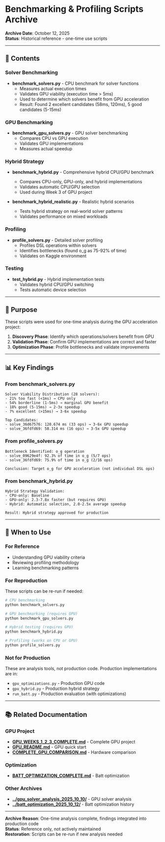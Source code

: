 # Benchmarking & Profiling Scripts Archive

**Archive Date**: October 12, 2025  
**Status**: Historical reference - one-time use scripts

---

## 📁 Contents

### Solver Benchmarking
- **benchmark_solvers.py** - CPU benchmark for solver functions
  - Measures actual execution times
  - Validates GPU viability (execution time > 5ms)
  - Used to determine which solvers benefit from GPU acceleration
  - Result: Found 2 excellent candidates (58ms, 120ms), 5 good candidates (5-15ms)

### GPU Benchmarking
- **benchmark_gpu_solvers.py** - GPU solver benchmarking
  - Compares CPU vs GPU execution
  - Validates GPU implementations
  - Measures actual speedup

### Hybrid Strategy
- **benchmark_hybrid.py** - Comprehensive hybrid CPU/GPU benchmark
  - Compares CPU-only, GPU-only, and hybrid implementations
  - Validates automatic CPU/GPU selection
  - Used during Week 3 of GPU project

- **benchmark_hybrid_realistic.py** - Realistic hybrid scenarios
  - Tests hybrid strategy on real-world solver patterns
  - Validates performance on mixed workloads

### Profiling
- **profile_solvers.py** - Detailed solver profiling
  - Profiles DSL operations within solvers
  - Identifies bottlenecks (found o_g as 75-92% of time)
  - Validates on Kaggle environment

### Testing
- **test_hybrid.py** - Hybrid implementation tests
  - Validates hybrid CPU/GPU switching
  - Tests automatic device selection

---

## 🎯 Purpose

These scripts were used for one-time analysis during the GPU acceleration project:

1. **Discovery Phase**: Identify which operations/solvers benefit from GPU
2. **Validation Phase**: Confirm GPU implementations are correct and faster
3. **Optimization Phase**: Profile bottlenecks and validate improvements

---

## 📊 Key Findings

### From benchmark_solvers.py
```
Solver Viability Distribution (28 solvers):
- 21% too fast (<1ms) → CPU only
- 54% borderline (1-5ms) → marginal GPU benefit  
- 18% good (5-15ms) → 2-3x speedup
- 7% excellent (>15ms) → 3-6x speedup

Top Candidates:
- solve_36d67576: 120.674 ms (33 ops) → 3-6x GPU speedup
- solve_36fdfd69: 58.314 ms (16 ops) → 3-5x GPU speedup
```

### From profile_solvers.py
```
Bottleneck Identified: o_g operation
- solve_09629e4f: 92.3% of time in o_g (5/7 ops)
- solve_36fdfd69: 75.9% of time in o_g (2/16 ops)

Conclusion: Target o_g for GPU acceleration (not individual DSL ops)
```

### From benchmark_hybrid.py
```
Hybrid Strategy Validation:
- CPU-only: Baseline
- GPU-only: 2.3-7.8x faster (but requires GPU)
- Hybrid: Automatic selection, 2.0-2.5x average speedup

Result: Hybrid strategy approved for production
```

---

## 🔄 When to Use

### For Reference
- Understanding GPU viability criteria
- Reviewing profiling methodology
- Learning benchmarking patterns

### For Reproduction
These scripts can be re-run if needed:
```bash
# CPU benchmarking
python benchmark_solvers.py

# GPU benchmarking (requires GPU)
python benchmark_gpu_solvers.py

# Hybrid testing (requires GPU)
python benchmark_hybrid.py

# Profiling (works on CPU or GPU)
python profile_solvers.py
```

### Not for Production
These are analysis tools, not production code. Production implementations are in:
- `gpu_optimizations.py` - Production GPU code
- `gpu_hybrid.py` - Production hybrid strategy
- `run_batt.py` - Production evaluation (with optimizations)

---

## 📚 Related Documentation

### GPU Project
- **[GPU_WEEKS_1_2_3_COMPLETE.md](../../GPU_WEEKS_1_2_3_COMPLETE.md)** - Complete GPU project
- **[GPU_README.md](../../GPU_README.md)** - GPU quick start
- **[COMPLETE_GPU_COMPARISON.md](../../COMPLETE_GPU_COMPARISON.md)** - Hardware comparison

### Optimization
- **[BATT_OPTIMIZATION_COMPLETE.md](../../BATT_OPTIMIZATION_COMPLETE.md)** - Batt optimization

### Other Archives
- **[../gpu_solver_analysis_2025_10_10/](../gpu_solver_analysis_2025_10_10/)** - GPU solver analysis
- **[../batt_optimization_2025_10_12/](../batt_optimization_2025_10_12/)** - Batt optimization history

---

**Archive Reason**: One-time analysis complete, findings integrated into production code  
**Status**: Reference only, not actively maintained  
**Restoration**: Scripts can be re-run if new analysis needed
